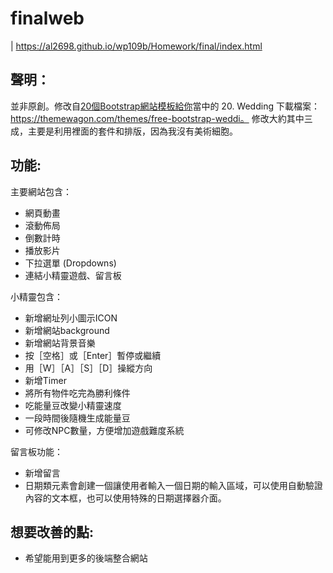 # finalweb
| https://al2698.github.io/wp109b/Homework/final/index.html

## 聲明：
並非原創。修改自[20個Bootstrap網站模板給你](https://medium.com/@trista_liu/2018%E5%B9%B4%E6%9C%80%E5%A5%BD%E7%94%A8%E7%9A%8420%E5%80%8Bbootstrap%E7%B6%B2%E7%AB%99%E6%A8%A1%E6%9D%BF-e99772f8ae38)當中的 20. Wedding 下載檔案：https://themewagon.com/themes/free-bootstrap-weddi。 修改大約其中三成，主要是利用裡面的套件和排版，因為我沒有美術細胞。

## 功能:

主要網站包含：

* 網頁動畫
* 滾動佈局
* 倒數計時
* 播放影片
* 下拉選單 (Dropdowns) 
* 連結小精靈遊戲、留言板

小精靈包含：

- 新增網址列小圖示ICON
- 新增網站background
- 新增網站背景音樂
- 按［空格］或［Enter］暫停或繼續
- 用［W］［A］［S］［D］操縱方向
- 新增Timer
- 將所有物件吃完為勝利條件
- 吃能量豆改變小精靈速度
- 一段時間後隨機生成能量豆
- 可修改NPC數量，方便增加遊戲難度系統

留言板功能：

* 新增留言
* 日期類元素會創建一個讓使用者輸入一個日期的輸入區域，可以使用自動驗證內容的文本框，也可以使用特殊的日期選擇器介面。

## 想要改善的點:

* 希望能用到更多的後端整合網站
